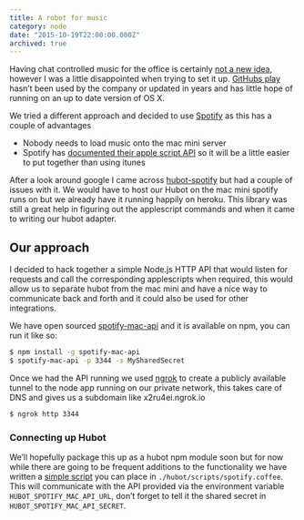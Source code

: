```yaml
---
title: A robot for music
category: node
date: "2015-10-19T22:00:00.000Z"
archived: true
---
```


Having chat controlled music for the office is certainly [not a new idea](http://zachholman.com/screencast/play/), however I was a little disappointed when trying to set it up. [GitHubs play](https://github.com/play/play) hasn’t been used by the company or updated in years and has little hope of running on an up to date version of OS X.

We tried a different approach and decided to use [Spotify](https://www.spotify.com/uk/)  as this has a couple of advantages

- Nobody needs to load music onto the mac mini server
- Spotify has [documented their apple script API](https://developer.spotify.com/applescript-api/) so it will be a little easier to put together than using itunes

After a look around google I came across [hubot-spotify](https://github.com/davidvanleeuwen/hubot-spotify/blob/master/spotify.coffee) but had a couple of issues with it. We would have to host our Hubot on the mac mini spotify runs on but we already have it running happily on heroku. This library was still a great help in figuring out the applescript commands and when it came to writing our hubot adapter.

## Our approach

I decided to hack together a simple Node.js HTTP API that would listen for requests and call the corresponding applescripts when required, this would allow us to separate hubot from the mac mini and have a nice way to communicate back and forth and it could also be used for other integrations.

We have open sourced [spotify-mac-api](https://github.com/alternatelabs/spotify-mac-api) and it is available on npm, you can run it like so:

```sh
$ npm install -g spotify-mac-api
$ spotify-mac-api -p 3344 -s MySharedSecret
```

Once we had the API running we used [ngrok](https://ngrok.com/) to create a publicly available tunnel to the node app running on our private network, this takes care of DNS and gives us a subdomain like x2ru4ei.ngrok.io

```sh
$ ngrok http 3344
```

### Connecting up Hubot

We’ll hopefully package this up as a hubot npm module soon but for now while there are going to be frequent additions to the functionality we have written a [simple script](https://gist.github.com/phawk/cdf480f779dff0dcf0dc) you can place in `./hubot/scripts/spotify.coffee`. This will communicate with the API provided via the environment variable `HUBOT_SPOTIFY_MAC_API_URL`, don’t forget to tell it the shared secret in `HUBOT_SPOTIFY_MAC_API_SECRET`.
